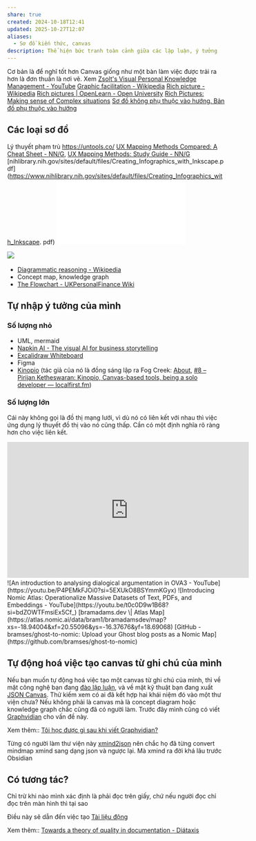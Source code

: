 ```yaml
---
share: true
created: 2024-10-18T12:41
updated: 2025-10-27T12:07
aliases:
  - Sơ đồ kiến thức, canvas
description: Thể hiện bức tranh toàn cảnh giữa các lập luận, ý tưởng
---
```

Cơ bản là để nghĩ tốt hơn
Canvas giống như một bàn làm việc được trải ra hơn là đơn thuần là nơi vẽ. Xem [Zsolt's Visual Personal Knowledge Management - YouTube](https://www.youtube.com/@VisualPKM)
[Graphic facilitation - Wikipedia](https://en.wikipedia.org/wiki/Graphic_facilitation)
[Rich picture - Wikipedia](https://en.wikipedia.org/wiki/Rich_picture)
[Rich pictures \| OpenLearn - Open University](https://www.open.edu/openlearn/science-maths-technology/engineering-technology/rich-pictures)
[Rich Pictures: Making sense of Complex situations](https://sketchplanations.substack.com/p/rich-pictures?utm_source=share&utm_medium=android&r=o1jso&triedRedirect=true)
[Sơ đồ không phụ thuộc vào hướng. Bản đồ phụ thuộc vào hướng](../../../%E2%9A%A1Hi%E1%BB%83u%20bi%E1%BA%BFt%20s%C3%A2u/Ngh%C4%A9%20v%E1%BB%81%20vi%E1%BB%87c%20ngh%C4%A9/M%C3%B4i%20tr%C6%B0%E1%BB%9Dng%20ngh%C4%A9,%20nh%E1%BA%ADn%20th%E1%BB%A9c%20t%C4%83ng%20c%C6%B0%E1%BB%9Dng/C%C3%B4ng%20c%E1%BB%A5%20ngh%C4%A9/S%C6%A1%20%C4%91%E1%BB%93%20kh%C3%B4ng%20ph%E1%BB%A5%20thu%E1%BB%99c%20v%C3%A0o%20h%C6%B0%E1%BB%9Bng.%20B%E1%BA%A3n%20%C4%91%E1%BB%93%20ph%E1%BB%A5%20thu%E1%BB%99c%20v%C3%A0o%20h%C6%B0%E1%BB%9Bng.md)

## Các loại sơ đồ
Lý thuyết phạm trù
https://untools.co/
[UX Mapping Methods Compared: A Cheat Sheet - NN/G](https://www.nngroup.com/articles/ux-mapping-cheat-sheet/), [UX Mapping Methods: Study Guide - NN/G](https://www.nngroup.com/articles/ux-mapping-methods-study-guide/)
[nihlibrary.nih.gov/sites/default/files/Creating\_Infographics\_with\_Inkscape.pdf](https://www.nihlibrary.nih.gov/sites/default/files/Creating_Infographics_with_Inkscape. pdf)
![A SURVEY OF STAKEHOLDER VISUALIZATION APPROACHES.pdf](../../../attachments/A%20SURVEY%20OF%20STAKEHOLDER%20VISUALIZATION%20APPROACHES.pdf)

![](https://i.imgur.com/5rO0fMW.jpeg)
- [Diagrammatic reasoning - Wikipedia](https://en.wikipedia.org/wiki/Diagrammatic_reasoning)
- Concept map, knowledge graph
- [The Flowchart - UKPersonalFinance Wiki](https://ukpersonal.finance/flowchart/)
## Tự nhập ý tưởng của mình
### Số lượng nhỏ
- UML, mermaid 
- [Napkin AI - The visual AI for business storytelling](https://www.napkin.ai/)
- [Excalidraw Whiteboard](https://excalidraw.com/)
- Figma
- [Kinopio](https://kinopio.club/hello-kinopio-0sorcue6MMLibrO24qy-C) (tác giả của nó là đồng sáng lập ra Fog Creek: [About](https://pketh.org/about/), [#8 – Pirijan Ketheswaran: Kinopio, Canvas-based tools, being a solo developer — localfirst.fm](https://www.localfirst.fm/8))

### Số lượng lớn
Cái này không gọi là đồ thị mạng lưới, vì dù nó có liên kết với nhau thì việc ứng dụng lý thuyết đồ thị vào nó cũng thấp. Cần có một định nghĩa rõ ràng hơn cho việc liên kết.

<iframe width="560" height="315" src="https://www.youtube.com/embed/MifNyU49_JA" title="YouTube video player" frameborder="0" allow="accelerometer; autoplay; clipboard-write; encrypted-media; gyroscope; picture-in-picture; web-share" referrerpolicy="strict-origin-when-cross-origin" allowfullscreen></iframe> 
![An introduction to analysing dialogical argumentation in OVA3 - YouTube](https://youtu.be/P4PEMkFJOi0?si=5EXUkO8BSYmmKGyx)
![Introducing Nomic Atlas: Operationalize Massive Datasets of Text, PDFs, and Embeddings - YouTube](https://youtu.be/t0c0D9w1B68?si=bdZOWTFmsiEx5Cf_)
[bramadams.dev \| Atlas Map](https://atlas.nomic.ai/data/bram1/bramadamsdev/map?xs=-18.94004&xf=20.55096&ys=-16.37676&yf=18.69068)
[GitHub - bramses/ghost-to-nomic: Upload your Ghost blog posts as a Nomic Map](https://github.com/bramses/ghost-to-nomic)

## Tự động hoá việc tạo canvas từ ghi chú của mình
Nếu bạn muốn tự động hoá việc tạo một canvas từ ghi chú của mình, thì về mặt công nghệ bạn đang [đào lập luận](https://en.wikipedia.org/wiki/Argument_mining), và về mặt kỹ thuật bạn đang xuất [JSON Canvas](https://jsoncanvas.org/). Thử kiếm xem có ai đã kết hợp hai khái niệm đó vào một thư viện chưa? Nếu không phải là canvas mà là concept diagram hoặc knowledge graph chắc cũng đã có người làm. Trước đây mình cũng có viết [Graphvidian](../../Gi%E1%BA%A3i%20ph%C3%A1p%20k%E1%BB%B9%20thu%E1%BA%ADt/T%E1%BB%95%20ch%E1%BB%A9c,%20s%E1%BA%AFp%20x%E1%BA%BFp%20d%E1%BB%AF%20li%E1%BB%87u/T%C3%B4i%20h%E1%BB%8Dc%20%C4%91%C6%B0%E1%BB%A3c%20g%C3%AC%20sau%20khi%20vi%E1%BA%BFt%20Graphvidian.md) cho vấn đề này.

Xem thêm:: [Tôi học được gì sau khi viết Graphvidian?](../../Gi%E1%BA%A3i%20ph%C3%A1p%20k%E1%BB%B9%20thu%E1%BA%ADt/T%E1%BB%95%20ch%E1%BB%A9c,%20s%E1%BA%AFp%20x%E1%BA%BFp%20d%E1%BB%AF%20li%E1%BB%87u/T%C3%B4i%20h%E1%BB%8Dc%20%C4%91%C6%B0%E1%BB%A3c%20g%C3%AC%20sau%20khi%20vi%E1%BA%BFt%20Graphvidian.md)

Từng có người làm thư viện này [xmind2json](https://pypi.org/project/xmind2json/ "https://pypi.org/project/xmind2json/") nên chắc họ đã từng convert mindmap xmind sang dạng json và ngược lại. Mà xmind ra đời khá lâu trước Obsidian

## Có tương tác? 
Chỉ trừ khi nào mình xác định là phải đọc trên giấy, chứ nếu người đọc chỉ đọc trên màn hình thì tại sao

Điều này sẽ dẫn đến việc tạo [Tài liệu động](../Vi%E1%BA%BFt%20v%C3%A0%20qu%E1%BA%A3n%20l%C3%BD%20n%E1%BB%99i%20dung,%20ghi%20ch%C3%BA,%20t%C3%A0i%20li%E1%BB%87u/T%C3%A0i%20li%E1%BB%87u%20%C4%91%E1%BB%99ng.md)

Xem thêm:: [Towards a theory of quality in documentation - Diátaxis](https://diataxis.fr/quality/)